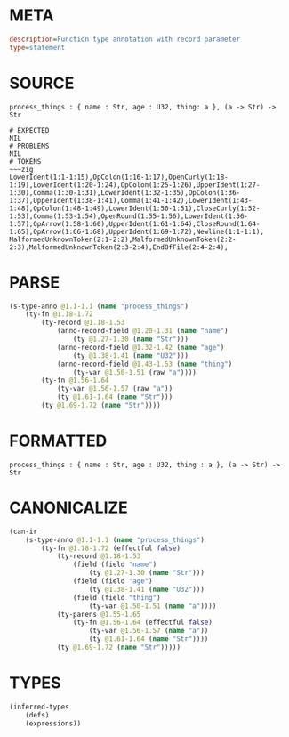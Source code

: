 # META
~~~ini
description=Function type annotation with record parameter
type=statement
~~~
# SOURCE
~~~roc
process_things : { name : Str, age : U32, thing: a }, (a -> Str) -> Str
~~~
~~~
# EXPECTED
NIL
# PROBLEMS
NIL
# TOKENS
~~~zig
LowerIdent(1:1-1:15),OpColon(1:16-1:17),OpenCurly(1:18-1:19),LowerIdent(1:20-1:24),OpColon(1:25-1:26),UpperIdent(1:27-1:30),Comma(1:30-1:31),LowerIdent(1:32-1:35),OpColon(1:36-1:37),UpperIdent(1:38-1:41),Comma(1:41-1:42),LowerIdent(1:43-1:48),OpColon(1:48-1:49),LowerIdent(1:50-1:51),CloseCurly(1:52-1:53),Comma(1:53-1:54),OpenRound(1:55-1:56),LowerIdent(1:56-1:57),OpArrow(1:58-1:60),UpperIdent(1:61-1:64),CloseRound(1:64-1:65),OpArrow(1:66-1:68),UpperIdent(1:69-1:72),Newline(1:1-1:1),
MalformedUnknownToken(2:1-2:2),MalformedUnknownToken(2:2-2:3),MalformedUnknownToken(2:3-2:4),EndOfFile(2:4-2:4),
~~~
# PARSE
~~~clojure
(s-type-anno @1.1-1.1 (name "process_things")
	(ty-fn @1.18-1.72
		(ty-record @1.18-1.53
			(anno-record-field @1.20-1.31 (name "name")
				(ty @1.27-1.30 (name "Str")))
			(anno-record-field @1.32-1.42 (name "age")
				(ty @1.38-1.41 (name "U32")))
			(anno-record-field @1.43-1.53 (name "thing")
				(ty-var @1.50-1.51 (raw "a"))))
		(ty-fn @1.56-1.64
			(ty-var @1.56-1.57 (raw "a"))
			(ty @1.61-1.64 (name "Str")))
		(ty @1.69-1.72 (name "Str"))))
~~~
# FORMATTED
~~~roc
process_things : { name : Str, age : U32, thing : a }, (a -> Str) -> Str
~~~
# CANONICALIZE
~~~clojure
(can-ir
	(s-type-anno @1.1-1.1 (name "process_things")
		(ty-fn @1.18-1.72 (effectful false)
			(ty-record @1.18-1.53
				(field (field "name")
					(ty @1.27-1.30 (name "Str")))
				(field (field "age")
					(ty @1.38-1.41 (name "U32")))
				(field (field "thing")
					(ty-var @1.50-1.51 (name "a"))))
			(ty-parens @1.55-1.65
				(ty-fn @1.56-1.64 (effectful false)
					(ty-var @1.56-1.57 (name "a"))
					(ty @1.61-1.64 (name "Str"))))
			(ty @1.69-1.72 (name "Str")))))
~~~
# TYPES
~~~clojure
(inferred-types
	(defs)
	(expressions))
~~~
